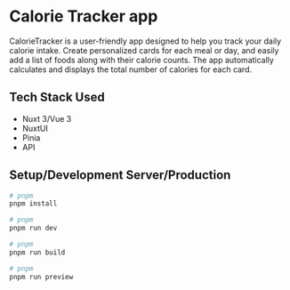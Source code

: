 # Calorie Tracker app

CalorieTracker is a user-friendly app designed to help you track your daily calorie intake. Create personalized cards for each meal or day, and easily add a list of foods along with their calorie counts. The app automatically calculates and displays the total number of calories for each card.

## Tech Stack Used

- Nuxt 3/Vue 3
- NuxtUI
- Pinia
- API

## Setup/Development Server/Production

```bash
# pnpm
pnpm install

# pnpm
pnpm run dev

# pnpm
pnpm run build

# pnpm
pnpm run preview

```
